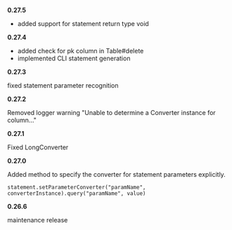 
**0.27.5**

- added support for statement return type void


**0.27.4**

- added check for pk column in Table#delete
- implemented CLI statement generation


**0.27.3**

fixed statement parameter recognition


**0.27.2**

Removed logger warning "Unable to determine a Converter instance for column..."


**0.27.1**

Fixed LongConverter


**0.27.0**

Added method to specify the converter for statement parameters explicitly.

```
statement.setParameterConverter("paramName", converterInstance).query("paramName", value)
```

**0.26.6**

maintenance release
